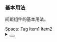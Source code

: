 ### 基本用法

间距组件的基本用法。

<div class="cell-demo vp-raw">
  <yc-space>
    <yc-typography-text>Space:</yc-typography-text>
    <yc-tag v-if="false" color='arcoblue'>Tag</yc-tag>
    <yc-button type="primary">Item1</yc-button>
    <yc-button type="primary">Item2</yc-button>
    <yc-switch defaultChecked />
  </yc-space>
</div>

<details>
<summary>
 <button class="code-btn"  >
    <icon-code />
 </button>
</summary>

```vue
<template>
  <yc-space>
    <yc-typography-text>Space:</yc-typography-text>
    <yc-tag
      v-if="false"
      color="arcoblue">
      Tag
    `
    <yc-button type="primary">Item1</yc-button>
    <yc-button type="primary">Item2</yc-button>
    <yc-switch defaultChecked />
  </yc-space>
</template>
```

</details>
